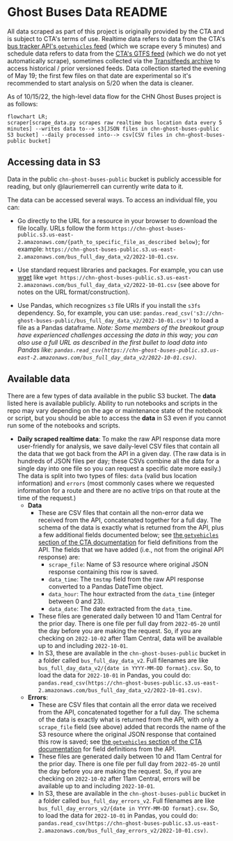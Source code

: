 # Ghost Buses Data README

All data scraped as part of this project is originally provided by the CTA and is subject to CTA's terms of use. Realtime data refers to data from the CTA's [bus tracker API's `getvehicles` feed](https://www.transitchicago.com/developers/bustracker/) (which we scrape every 5 minutes) and schedule data refers to data from the [CTA's GTFS feed](https://www.transitchicago.com/developers/gtfs/) (which we do not yet automatically scrape), sometimes collected via the [Transitfeeds archive](https://transitfeeds.com/p/chicago-transit-authority/165) to access historical / prior versioned feeds. Data collection started the evening of May 19; the first few files on that date are experimental so it's recommended to start analysis on 5/20 when the data is cleaner.

As of 10/15/22, the high-level data flow for the CHN Ghost Buses project is as follows:

```mermaid
flowchart LR;
scraper[scrape_data.py scrapes raw realtime bus location data every 5 minutes] --writes data to--> s3[JSON files in chn-ghost-buses-public S3 bucket] --daily processed into--> csv[CSV files in chn-ghost-buses-public bucket]
```

## Accessing data in S3 

Data in the public `chn-ghost-buses-public` bucket is publicly accessible for reading, but only @lauriemerrell can currently write data to it.

The data can be accessed several ways. To access an individual file, you can:

* Go directly to the URL for a resource in your browser to download the file locally. URLs follow the form `https://chn-ghost-buses-public.s3.us-east-2.amazonaws.com/{path_to_specific_file_as_described below}`; for example: `https://chn-ghost-buses-public.s3.us-east-2.amazonaws.com/bus_full_day_data_v2/2022-10-01.csv`. 

* Use standard request libraries and packages. For example, you can use [wget](https://www.gnu.org/software/wget/manual/) like `wget https://chn-ghost-buses-public.s3.us-east-2.amazonaws.com/bus_full_day_data_v2/2022-10-01.csv` (see above for notes on the URL format/construction).

* Use Pandas, which recognizes `s3` file URIs if you install the `s3fs` dependency. So, for example, you can use: `pandas.read_csv('s3://chn-ghost-buses-public/bus_full_day_data_v2/2022-10-01.csv')` to load a file as a Pandas dataframe. *Note: Some members of the breakout group have experienced challenges accessing the data in this way; you can also use a full URL as described in the first bullet to load data into Pandas like: `pandas.read_csv(https://chn-ghost-buses-public.s3.us-east-2.amazonaws.com/bus_full_day_data_v2/2022-10-01.csv)`.*

## Available data

There are a few types of data available in the public S3 bucket. The **data** listed here is available publicly. Ability to run notebooks and scripts in the repo may vary depending on the age or maintenance state of the notebook or script, but you should be able to access the **data** in S3 even if you cannot run some of the notebooks and scripts. 

* **Daily scraped realtime data**: To make the raw API response data more user-friendly for analysis, we save daily-level CSV files that contain all the data that we got back from the API in a given day. (The raw data is in hundreds of JSON files per day; these CSVs combine all the data for a single day into one file so you can request a specific date more easily.) The data is split into two types of files: `data` (valid bus location information) and `errors` (most commonly cases where we requested information for a route and there are no active trips on that route at the time of the request.)
    * **Data**
        * These are CSV files that contain all the non-error data we received from the API, concatenated together for a full day. The schema of the data is exactly what is returned from the API, plus a few additional fields documented below; see [the `getvehicles` section of the CTA documentation](https://www.transitchicago.com/assets/1/6/cta_Bus_Tracker_API_Developer_Guide_and_Documentation_20160929.pdf) for field definitions from the API. The fields that we have added (i.e., not from the original API response) are:
            * `scrape_file`: Name of S3 resource where original JSON response containing this row is saved.
            * `data_time`: The `tmstmp` field from the raw API response converted to a Pandas DateTime object.
            * `data_hour`: The hour extracted from the `data_time` (integer between 0 and 23).
            * `data_date`: The date extracted from the `data_time`.
        * These files are generated daily between 10 and 11am Central for the prior day. There is one file per full day from `2022-05-20` until the day before you are making the request. So, if you are checking on `2022-10-02` after 11am Central, data will be available up to and including `2022-10-01`.
        * In S3, these are available in the `chn-ghost-buses-public` bucket in a folder called `bus_full_day_data_v2`. Full filenames are like `bus_full_day_data_v2/{date in YYYY-MM-DD format}.csv`. So, to load the data for `2022-10-01` in Pandas, you could do: `pandas.read_csv(https://chn-ghost-buses-public.s3.us-east-2.amazonaws.com/bus_full_day_data_v2/2022-10-01.csv)`.
    * **Errors**: 
        * These are CSV files that contain all the error data we received from the API, concatenated together for a full day. The schema of the data is exactly what is returned from the API, with only a `scrape_file` field (see above) added that records the name of the S3 resource where the original JSON response that contained this row is saved; see [the `getvehicles` section of the CTA documentation](https://www.transitchicago.com/assets/1/6/cta_Bus_Tracker_API_Developer_Guide_and_Documentation_20160929.pdf) for field definitions from the API.
        * These files are generated daily between 10 and 11am Central for the prior day. There is one file per full day from `2022-05-20` until the day before you are making the request. So, if you are checking on `2022-10-02` after 11am Central, errors will be available up to and including `2022-10-01`.
        * In S3, these are available in the `chn-ghost-buses-public` bucket in a folder called `bus_full_day_errors_v2`. Full filenames are like `bus_full_day_errors_v2/{date in YYYY-MM-DD format}.csv`. So, to load the data for `2022-10-01` in Pandas, you could do: `pandas.read_csv(https://chn-ghost-buses-public.s3.us-east-2.amazonaws.com/bus_full_day_errors_v2/2022-10-01.csv)`.

